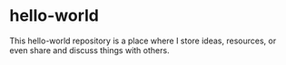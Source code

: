 # hello-world
This hello-world repository is a place where I store ideas, resources, or even share and discuss things with others.
